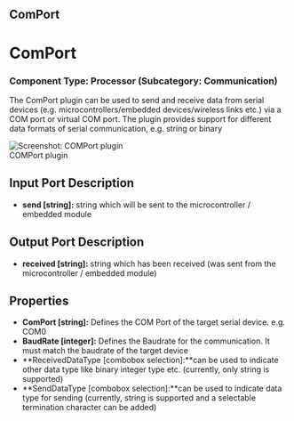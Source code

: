 ##

## ComPort

# ComPort

### Component Type: Processor (Subcategory: Communication)

The ComPort plugin can be used to send and receive data from serial devices (e.g. microcontrollers/embedded devices/wireless links etc.) via a COM port or virtual COM port. The plugin provides support for different data formats of serial communication, e.g. string or binary

![Screenshot: COMPort plugin](./img/COMPort.jpg "Screenshot:
        COMPort plugin")  
COMPort plugin

## Input Port Description

- **send \[string\]:** string which will be sent to the microcontroller / embedded module

## Output Port Description

- **received \[string\]:** string which has been received (was sent from the microcontroller / embedded module)

## Properties

- **ComPort \[string\]:** Defines the COM Port of the target serial device. e.g. COM0
- **BaudRate \[integer\]:** Defines the Baudrate for the communication. It must match the baudrate of the target device
- **ReceivedDataType \[combobox selection\]:**can be used to indicate other data type like binary integer type etc. (currently, only string is supported)
- **SendDataType \[combobox selection\]:**can be used to indicate data type for sending (currently, string is supported and a selectable termination character can be added)
